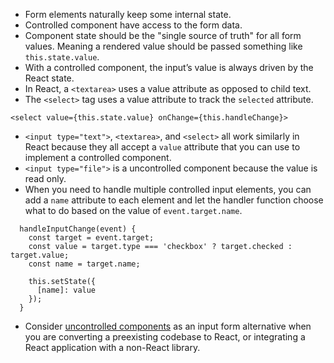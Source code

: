 - Form elements naturally keep some internal state. 
- Controlled component have access to the form data.
- Component state should be the "single source of truth" for all form values. Meaning a rendered value should be passed something like `this.state.value`.
- With a controlled component, the input’s value is always driven by the React state.
- In React, a `<textarea>` uses a value attribute as opposed to child text.
- The `<select>` tag uses a value attribute to track the `selected` attribute.
```
<select value={this.state.value} onChange={this.handleChange}>
```
- `<input type="text">`, `<textarea>`, and `<select>` all work similarly in React because they all accept a `value` attribute that you can use to implement a controlled component.
- `<input type="file">` is a uncontrolled component because the value is read only.
- When you need to handle multiple controlled input elements, you can add a `name` attribute to each element and let the handler function choose what to do based on the value of `event.target.name`.
```
  handleInputChange(event) {
    const target = event.target;
    const value = target.type === 'checkbox' ? target.checked : target.value;
    const name = target.name;

    this.setState({
      [name]: value
    });
  }
```
- Consider [uncontrolled components](https://reactjs.org/docs/uncontrolled-components.html) as an input form alternative when you are converting a preexisting codebase to React, or integrating a React application with a non-React library.